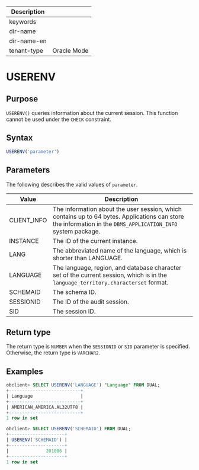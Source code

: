 | Description   |                 |
|---------------|-----------------|
| keywords      |                 |
| dir-name      |                 |
| dir-name-en   |                 |
| tenant-type   | Oracle Mode     |

# USERENV

## Purpose

`USERENV()` queries information about the current session. This function cannot be used under the `CHECK` constraint.

## Syntax

```sql
USERENV('parameter')
```

## Parameters

The following describes the valid values of `parameter`.

| **Value** | **Description** |
| --- | --- |
| CLIENT_INFO | The information about the user session, which contains up to 64 bytes. Applications can store the information in the `DBMS_APPLICATION_INFO` system package.  |
| INSTANCE | The ID of the current instance.  |
| LANG | The abbreviated name of the language, which is shorter than LANGUAGE.  |
| LANGUAGE | The language, region, and database character set of the current session, which is in the `language_territory.characterset` format.  |
| SCHEMAID | The schema ID.  |
| SESSIONID | The ID of the audit session.  |
| SID | The session ID.  |

## Return type

The return type is `NUMBER` when the `SESSIONID` or `SID` parameter is specified. Otherwise, the return type is `VARCHAR2`.

## Examples

```sql
obclient> SELECT USERENV('LANGUAGE') "Language" FROM DUAL;
+---------------------------+
| Language                  |
+---------------------------+
| AMERICAN_AMERICA.AL32UTF8 |
+---------------------------+
1 row in set

obclient> SELECT USERENV('SCHEMAID') FROM DUAL;
+---------------------+
| USERENV('SCHEMAID') |
+---------------------+
|              201006 |
+---------------------+
1 row in set
```
